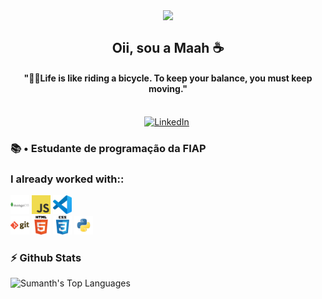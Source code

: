 <p align="center">
    <img 
      src="https://c.tenor.com/wilYo_7wGKYAAAAC/new-game-ahagon-umiko-programming.gif"
      align="center" 
      height="300" 
      width="auto" 
    >
  <p/>
  <p>
    <h2 align="center"><b>Oii, sou a Maah ☕</b></h2>
  </p>
  <p>
    <h4 align="center"><b>"🚴‍♂️Life is like riding a bicycle. To keep your balance, you must keep moving."</b></h4>
  </p>
  <p align="center">
  <br>
  <a href="https://www.linkedin.com/in/marcela-torro-b98a50237/"><img src="https://img.shields.io/badge/linkedin-%230077B5.svg?&style=for-the-badge&logo=linkedin&logoColor=white" alt="LinkedIn" /></a>&nbsp;
  </p>
  
  ### 📚 • Estudante de programação da FIAP
  
  ### I already worked with:: 
  <code><img height="30" src="https://raw.githubusercontent.com/github/explore/80688e429a7d4ef2fca1e82350fe8e3517d3494d/topics/mongodb/mongodb.png"></code>
  <code><img height="30" src="https://raw.githubusercontent.com/github/explore/80688e429a7d4ef2fca1e82350fe8e3517d3494d/topics/javascript/javascript.png"></code>
  <code><img height="30" src="https://raw.githubusercontent.com/github/explore/80688e429a7d4ef2fca1e82350fe8e3517d3494d/topics/visual-studio-code/visual-studio-code.png"></code>
  <br>
  <code><img height="30" src="https://raw.githubusercontent.com/github/explore/80688e429a7d4ef2fca1e82350fe8e3517d3494d/topics/git/git.png"></code>
  <code><img height="30" src="https://raw.githubusercontent.com/github/explore/80688e429a7d4ef2fca1e82350fe8e3517d3494d/topics/html/html.png"></code>
  <code><img height="30" src="https://raw.githubusercontent.com/github/explore/80688e429a7d4ef2fca1e82350fe8e3517d3494d/topics/css/css.png"></code>
  <code><img height="30" src="https://raw.githubusercontent.com/github/explore/80688e429a7d4ef2fca1e82350fe8e3517d3494d/topics/python/python.png"></code>
  
  ### :zap: Github Stats
    
  <img src="https://github-readme-stats.sumanth-talluri.vercel.app/api/top-langs/?username=Maahtoro&show_icons=true&hide_border=true&theme=radical" width="37%" alt="Sumanth's Top Languages">
